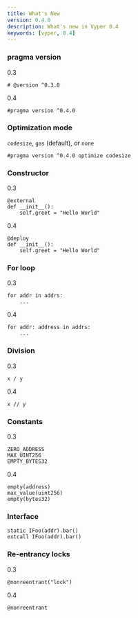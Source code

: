 ```yaml
---
title: What's New
version: 0.4.0
description: What's new in Vyper 0.4
keywords: [vyper, 0.4]
---
```


### pragma version

0.3
```vyper
# @version ^0.3.0
```

0.4
```vyper
#pragma version ^0.4.0
```

### Optimization mode

`codesize`, `gas` (default), or `none`

```vyper
#pragma version ^0.4.0 optimize codesize
```

### Constructor

0.3
```vyper
@external
def __init__():
    self.greet = "Hello World"
```

0.4
```vyper
@deploy
def __init__():
    self.greet = "Hello World"
```

### For loop

0.3
```vyper
for addr in addrs:
    ...
```

0.4
```vyper
for addr: address in addrs:
    ...
```

### Division

0.3
```shell
x / y
```

0.4
```shell
x // y
```

### Constants

0.3
```vyper
ZERO_ADDRESS
MAX_UINT256
EMPTY_BYTES32
```

0.4
```vyper
empty(address)
max_value(uint256)
empty(bytes32)
```

### Interface

```vyper
static IFoo(addr).bar()
extcall IFoo(addr).bar()
```

### Re-entrancy locks

0.3
```vyper
@nonreentrant("lock")
```

0.4
```vyper
@nonreentrant
```
